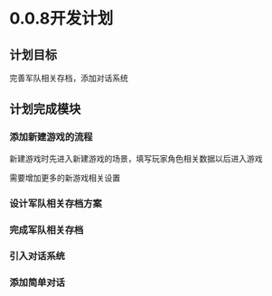 ﻿# 0.0.8开发计划

## 计划目标

完善军队相关存档，添加对话系统

## 计划完成模块

### 添加新建游戏的流程

新建游戏时先进入新建游戏的场景，填写玩家角色相关数据以后进入游戏

需要增加更多的新游戏相关设置

### 设计军队相关存档方案

### 完成军队相关存档

### 引入对话系统

### 添加简单对话